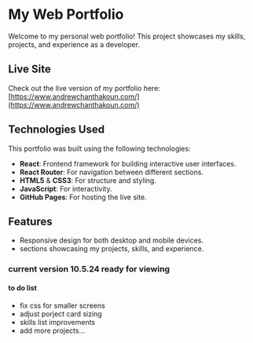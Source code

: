 # My Web Portfolio

Welcome to my personal web portfolio! This project showcases my skills, projects, and experience as a developer.

## Live Site
Check out the live version of my portfolio here: [https://www.andrewchanthakoun.com/](https://www.andrewchanthakoun.com/)

## Technologies Used
This portfolio was built using the following technologies:
- **React**: Frontend framework for building interactive user interfaces.
- **React Router**: For navigation between different sections.
- **HTML5** & **CSS3**: For structure and styling.
- **JavaScript**: For interactivity.
- **GitHub Pages**: For hosting the live site.

## Features
- Responsive design for both desktop and mobile devices.
- sections showcasing my projects, skills, and experience.

### current version 10.5.24 ready for viewing
#### to do list
- fix css for smaller screens
- adjust porject card sizing
- skills list improvements
- add more projects...

  
